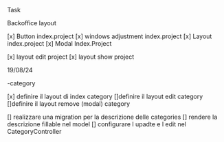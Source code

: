 Task

Backoffice layout

[x] Button index.project
[x] windows adjustment index.project
[x] Layout index.project
[x] Modal Index.Project

[x] layout edit project
[x] layout show project 

19/08/24

-category

[x] definire il layout di index category
[]definire il layout edit category
[]definire il layout remove (modal) category


[] realizzare una migration per la descrizione delle categories
[] rendere la descrizione fillable nel model
[] configurare l upadte e l edit nel CategoryController 